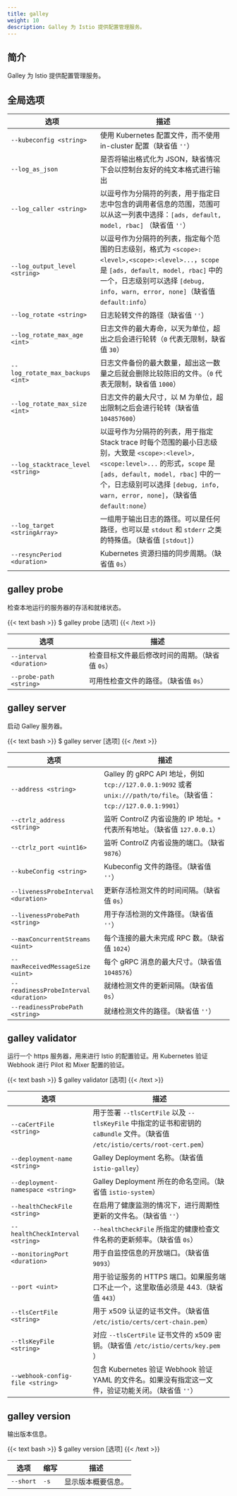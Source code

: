 ```yaml
---
title: galley
weight: 10
description: Galley 为 Istio 提供配置管理服务。
---
```


## 简介

Galley 为 Istio 提供配置管理服务。

## 全局选项

|选项|描述|
|---|---|
|`--kubeconfig <string>`|使用 Kubernetes 配置文件，而不使用 in-cluster 配置（缺省值 `''`）|
|`--log_as_json`|是否将输出格式化为 JSON，缺省情况下会以控制台友好的纯文本格式进行输出|
|`--log_caller <string>`|以逗号作为分隔符的列表，用于指定日志中包含的调用者信息的范围，范围可以从这一列表中选择：`[ads, default, model, rbac]` （缺省值 `''`）
|`--log_output_level <string>`|以逗号作为分隔符的列表，指定每个范围的日志级别，格式为 `<scope>:<level>,<scope>:<level>...`，`scope` 是 `[ads, default, model, rbac]` 中的一个，日志级别可以选择 `[debug, info, warn, error, none]`（缺省值 `default:info`）|
|`--log_rotate <string>`|日志轮转文件的路径（缺省值 `''`）
|`--log_rotate_max_age <int>`|日志文件的最大寿命，以天为单位，超出之后会进行轮转（`0` 代表无限制，缺省值 `30`）
|`--log_rotate_max_backups <int>`|日志文件备份的最大数量，超出这一数量之后就会删除比较陈旧的文件。（`0` 代表无限制，缺省值 `1000`）
|`--log_rotate_max_size <int>`|日志文件的最大尺寸，以 M 为单位，超出限制之后会进行轮转（缺省值 `104857600`）|
|`--log_stacktrace_level <string>`|以逗号作为分隔符的列表，用于指定 Stack trace 时每个范围的最小日志级别，大致是 `<scope>:<level>,<scope:level>...` 的形式，`scope` 是 `[ads, default, model, rbac]` 中的一个，日志级别可以选择 `[debug, info, warn, error, none]`，（缺省值 `default:none`）|
|`--log_target <stringArray>`|一组用于输出日志的路径。可以是任何路径，也可以是 `stdout` 和 `stderr` 之类的特殊值。（缺省值 `[stdout]`）|
|`--resyncPeriod <duration>`|Kubernetes 资源扫描的同步周期。（缺省值 `0s`）|

## galley probe

检查本地运行的服务器的存活和就绪状态。

{{< text bash >}}
$ galley probe [选项]
{{< /text >}}

|选项|描述|
|---|---|
|`--interval <duration>`|检查目标文件最后修改时间的周期。（缺省值 `0s`）|
|`--probe-path <string>`|可用性检查文件的路径。（缺省值 `0s`）|

## galley server

启动 Galley 服务器。

{{< text bash >}}
$ galley server [选项]
{{< /text >}}

|选项|描述|
|---|---|
|`--address <string>`|Galley 的 gRPC API 地址，例如 `tcp://127.0.0.1:9092` 或者 `unix:///path/to/file`。（缺省值：`tcp://127.0.0.1:9901`）|
|`--ctrlz_address <string>`|监听 ControlZ 内省设施的 IP 地址。`*` 代表所有地址。（缺省值 `127.0.0.1`）|
|`--ctrlz_port <uint16>`|监听 ControlZ 内省设施的端口。（缺省 `9876`）|
|`--kubeConfig <string>`|Kubeconfig 文件的路径。（缺省值 `''`）|
|`--livenessProbeInterval <duration>`|更新存活检测文件的时间间隔。（缺省值 `0s`）|
|`--livenessProbePath <string>`|用于存活检测的文件路径。（缺省值 `''`）|
|`--maxConcurrentStreams <uint>`|每个连接的最大未完成 RPC 数。（缺省值 `1024`）|
|`--maxReceivedMessageSize <uint>`|每个 gRPC 消息的最大尺寸。（缺省值 `1048576`）|
|`--readinessProbeInterval <duration>`|就绪检测文件的更新间隔。（缺省值 `0s`）|
|`--readinessProbePath <string>`|就绪检测文件的路径。（缺省值 `''`）|

## galley validator

运行一个 https 服务器，用来进行 Istio 的配置验证。用 Kubernetes 验证 Webhook 进行 Pilot 和 Mixer 配置的验证。

{{< text bash >}}
$ galley validator [选项]
{{< /text >}}

|选项|描述|
|---|---|
|`--caCertFile <string>`|用于签署 `--tlsCertFile` 以及 `--tlsKeyFile` 中指定的证书和密钥的 `caBundle` 文件。（缺省值 `/etc/istio/certs/root-cert.pem`）|
|`--deployment-name <string>`|Galley Deployment 名称。（缺省值 `istio-galley`）|
|`--deployment-namespace <string>`|Galley Deployment 所在的命名空间。（缺省值 `istio-system`）|
|`--healthCheckFile <string>`|在启用了健康监测的情况下，进行周期性更新的文件名。（缺省值 `''`）|
|`--healthCheckInterval <string>`|`--healthCheckFile` 所指定的健康检查文件名称的更新频率。（缺省值 `0s`）|
|`--monitoringPort <duration>`|用于自监控信息的开放端口。（缺省值 `9093`）|
|`--port <uint>`|用于验证服务的 HTTPS 端口。如果服务端口不止一个，这里取值必须是 443.（缺省值 `443`）|
|`--tlsCertFile <string>`| 用于 x509 认证的证书文件。（缺省值 `/etc/istio/certs/cert-chain.pem`）|
|`--tlsKeyFile <string>`|对应 `--tlsCertFile` 证书文件的 x509 密钥。（缺省值 `/etc/istio/certs/key.pem` ）|
|`--webhook-config-file <string>`|包含 Kubernetes 验证 Webhook 验证 YAML 的文件名。如果没有指定这一文件，验证功能关闭。（缺省值 `''`）|

## galley version

输出版本信息。

{{< text bash >}}
$ galley version [选项]
{{< /text >}}

|选项|缩写|描述|
|---|---|---|
|`--short`|`-s`|显示版本概要信息。|
